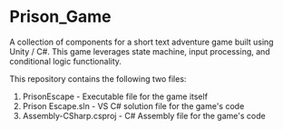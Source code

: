 # Prison_Game
A collection of components for a short text adventure game built using Unity / C#. This game leverages state machine, input processing, and conditional logic functionality.

This repository contains the following two files:

  1. PrisonEscape - Executable file for the game itself
  2. Prison Escape.sln - VS C# solution file for the game's code
  3. Assembly-CSharp.csproj - C# Assembly file for the game's code
